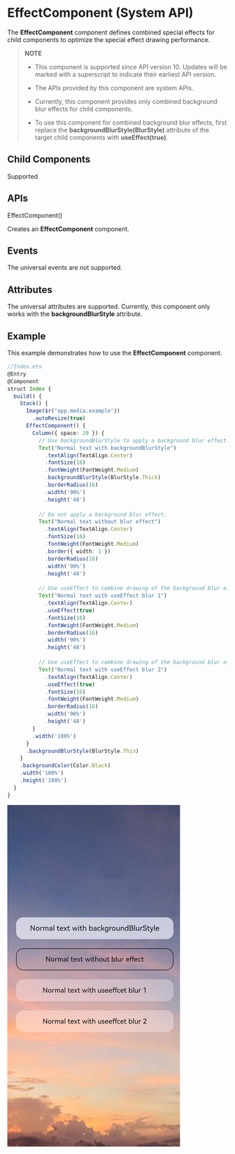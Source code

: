 # EffectComponent (System API)

The **EffectComponent** component defines combined special effects for child components to optimize the special effect drawing performance.

>  **NOTE**
>
> - This component is supported since API version 10. Updates will be marked with a superscript to indicate their earliest API version.
>
> - The APIs provided by this component are system APIs.
>
> - Currently, this component provides only combined background blur effects for child components.
>
> - To use this component for combined background blur effects, first replace the **backgroundBlurStyle(BlurStyle)** attribute of the target child components with **useEffect(true)**.


## Child Components

Supported


## APIs

EffectComponent()

Creates an **EffectComponent** component.

## Events

The universal events are not supported.

## Attributes

The universal attributes are supported. Currently, this component only works with the **backgroundBlurStyle** attribute.

## Example

This example demonstrates how to use the **EffectComponent** component.

```ts
//Index.ets
@Entry
@Component
struct Index {
  build() {
    Stack() {
      Image($r("app.media.example"))
        .autoResize(true)
      EffectComponent() {
        Column({ space: 20 }) {
          // Use backgroundBlurStyle to apply a background blur effect.
          Text("Normal text with backgroundBlurStyle")
            .textAlign(TextAlign.Center)
            .fontSize(16)
            .fontWeight(FontWeight.Medium)
            .backgroundBlurStyle(BlurStyle.Thick)
            .borderRadius(16)
            .width('90%')
            .height('48')

          // Do not apply a background blur effect.
          Text("Normal text without blur effect")
            .textAlign(TextAlign.Center)
            .fontSize(16)
            .fontWeight(FontWeight.Medium)
            .border({ width: 1 })
            .borderRadius(16)
            .width('90%')
            .height('48')

          // Use useEffect to combine drawing of the background blur effect, with blur settings inherited from <EffectComponent>.
          Text("Normal text with useEffect blur 1")
            .textAlign(TextAlign.Center)
            .useEffect(true)
            .fontSize(16)
            .fontWeight(FontWeight.Medium)
            .borderRadius(16)
            .width('90%')
            .height('48')

          // Use useEffect to combine drawing of the background blur effect, with blur settings inherited from <EffectComponent>.
          Text("Normal text with useEffect blur 2")
            .textAlign(TextAlign.Center)
            .useEffect(true)
            .fontSize(16)
            .fontWeight(FontWeight.Medium)
            .borderRadius(16)
            .width('90%')
            .height('48')
        }
        .width('100%')
      }
      .backgroundBlurStyle(BlurStyle.Thin)
    }
    .backgroundColor(Color.Black)
    .width('100%')
    .height('100%')
  }
}
```

![en-us_image_effectcomponent](figures/en-us_image_effectcomponent.png)
